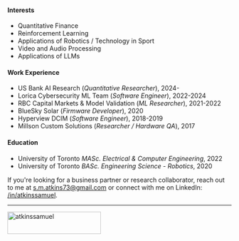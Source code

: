 #### Interests

- Quantitative Finance
- Reinforcement Learning
- Applications of Robotics / Technology in Sport
- Video and Audio Processing
- Applications of LLMs

#### Work Experience

- US Bank AI Research (*Quantitative Researcher*), 2024-
- Lorica Cybersecurity ML Team (*Software Engineer*), 2022-2024
- RBC Capital Markets & Model Validation (*ML Researcher*), 2021-2022
- BlueSky Solar (*Firmware Developer*),  2020
- Hyperview DCIM (*Software Engineer*), 2018-2019
- Millson Custom Solutions (*Researcher / Hardware QA*), 2017

#### Education

- University of Toronto *MASc. Electrical & Computer Engineering*, 2022
- University of Toronto *BASc. Engineering Science - Robotics*, 2020

If you're looking for a business partner or research collaborator, reach out to me at [s.m.atkins73@gmail.com](mailto:s.m.atkins73@gmail.com) or connect with me on LinkedIn: [/in/atkinssamuel](https://www.linkedin.com/in/atkinssamuel/). 

<hr>

<p><a href="https://www.buymeacoffee.com/atkinssamuel"> <img align="left" src="https://cdn.buymeacoffee.com/buttons/v2/default-yellow.png" height="50" width="210" alt="atkinssamuel" /></a></p><br><br>
